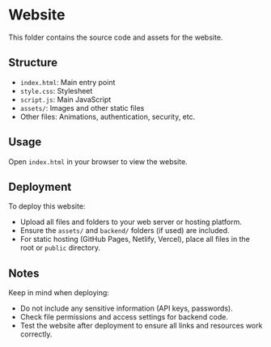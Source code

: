 # Website

This folder contains the source code and assets for the website.

## Structure
- `index.html`: Main entry point
- `style.css`: Stylesheet
- `script.js`: Main JavaScript
- `assets/`: Images and other static files
- Other files: Animations, authentication, security, etc.

## Usage
Open `index.html` in your browser to view the website.

## Deployment
To deploy this website:
- Upload all files and folders to your web server or hosting platform.
- Ensure the `assets/` and `backend/` folders (if used) are included.
- For static hosting (GitHub Pages, Netlify, Vercel), place all files in the root or `public` directory.

## Notes
Keep in mind when deploying:
- Do not include any sensitive information (API keys, passwords).
- Check file permissions and access settings for backend code.
- Test the website after deployment to ensure all links and resources work correctly.

